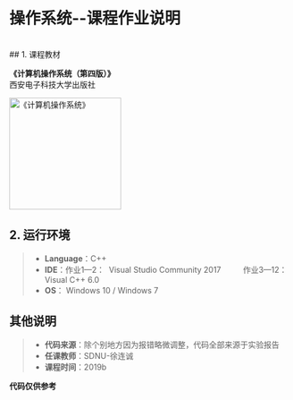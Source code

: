 # 操作系统--课程作业说明
<br>
## 1. 课程教材

**《计算机操作系统（第四版）》**  
西安电子科技大学出版社

<img src="https://raw.githubusercontent.com/RuYunW/homework_code/master/git操作系统/《操作系统》.png" width="200"  alt="《计算机操作系统》"/>


## 2. 运行环境
> * **Language**：C++
> * **IDE**：作业1—2：&nbsp;&nbsp;Visual Studio Community 2017
&nbsp;&nbsp;&nbsp;&nbsp;&nbsp;&nbsp;&nbsp;&nbsp; 作业3—12：Visual C++ 6.0
> * **OS**：&nbsp;Windows 10&nbsp;/&nbsp;Windows 7
## 其他说明
> * **代码来源**：除个别地方因为报错略微调整，代码全部来源于实验报告
> * **任课教师**：SDNU-徐连诚
> * **课程时间**：2019b  

**代码仅供参考**


